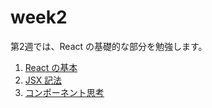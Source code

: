 # week2

第2週では、React の基礎的な部分を勉強します。

1. [React の基本](./reactBasic.md)
2. [JSX 記法](./jsx.md)
3. [コンポーネント思考](./component.md)
